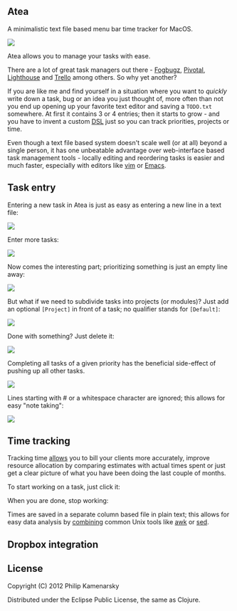 ## Atea

A minimalistic text file based menu bar time tracker for MacOS.

![](/Users/phil/Projects/time-tracker/image.png)

Atea allows you to manage your tasks with ease.

There are a lot of great task managers out there - [Fogbugz](http://www.fogcreek.com/fogbugz/), [Pivotal](http://www.pivotaltracker.com/), [Lighthouse](http://lighthouseapp.com/) and [Trello](https://trello.com/) among others. So why yet another?

If you are like me and find yourself in a situation where you want to *quickly* write down a task, bug or an idea you just thought of, more often than not you end up opening up your favorite text editor and saving a `TODO.txt` somewhere. At first it contains 3 or 4 entries; then it starts to grow - and you have to invent a custom [DSL](http://en.wikipedia.org/wiki/Domain-specific_language) just so you can track priorities, projects or time.

Even though a text file based system doesn't scale well (or at all) beyond a single person, it has one unbeatable advantage over web-interface based task management tools - locally editing and reordering tasks is easier and much faster, especially with editors like [vim](http://www.vim.org/) or [Emacs](http://www.gnu.org/software/emacs/).

## Task entry

Entering a new task in Atea is just as easy as entering a new line in a text file:

![](/Users/phil/Projects/time-tracker/screens/1.png)

Enter more tasks:

![](/Users/phil/Projects/time-tracker/screens/2.png)

Now comes the interesting part; prioritizing something is just an empty line away:

![](/Users/phil/Projects/time-tracker/screens/3.png)

But what if we need to subdivide tasks into projects (or modules)? Just add an optional `[Project]` in front of a task; no qualifier stands for `[Default]`:

![](/Users/phil/Projects/time-tracker/screens/4.png)

Done with something? Just delete it:

![](/Users/phil/Projects/time-tracker/screens/5.png)

Completing all tasks of a given priority has the beneficial side-effect of pushing up all other tasks.

![](/Users/phil/Projects/time-tracker/screens/6.png)

Lines starting with # or a whitespace character are ignored; this allows for easy "note taking":

![](/Users/phil/Projects/time-tracker/screens/7.png)

## Time tracking

Tracking time [allows](http://www.google.com/search?q=time%20tracking%20benefits) you to bill your clients more accurately, improve resource allocation by comparing estimates with actual times spent or just get a clear picture of what you have been doing the last couple of months.

To start working on a task, just click it:

When you are done, stop working:

Times are saved in a separate column based file in plain text; this allows for easy data analysis by [combining](http://reallylongword.org/sedawk/) common Unix tools like [awk](http://www.grymoire.com/Unix/Awk.html) or [sed](http://www.ibm.com/developerworks/linux/library/l-sed1/index.html).

## Dropbox integration



## License

Copyright (C) 2012 Philip Kamenarsky

Distributed under the Eclipse Public License, the same as Clojure.
